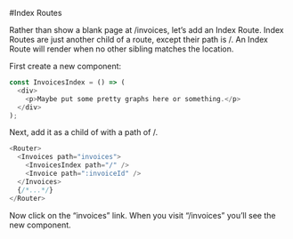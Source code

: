 #Index Routes

Rather than show a blank page at /invoices, let’s add an Index Route. Index Routes are just another child of a route, except their path is /. An Index Route will render when no other sibling matches the location.

First create a new component:

```javascript
const InvoicesIndex = () => (
  <div>
    <p>Maybe put some pretty graphs here or something.</p>
  </div>
);
```

Next, add it as a child of <Invoices> with a path of /.

```javascript
<Router>
  <Invoices path="invoices">
    <InvoicesIndex path="/" />
    <Invoice path=":invoiceId" />
  </Invoices>
  {/*...*/}
</Router>
```

Now click on the “invoices” link. When you visit “/invoices” you’ll see the new component.

